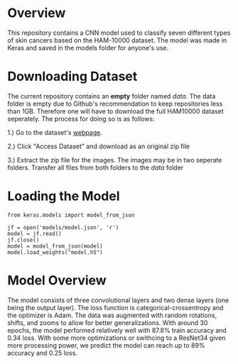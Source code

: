# Overview
This repository contains a CNN model used to classify seven different types of skin cancers based on the HAM-10000 dataset. The model was made in Keras and saved in the models folder for anyone's use.


# Downloading Dataset
The current repository contains an **empty** folder named _data_. The data folder is empty due to Github's recommendation to keep repositories less than 1GB. Therefore one will have to download the full HAM10000 dataset seperately. The process for doing so is as follows:

1.) Go to the dataset's [webpage](https://dataverse.harvard.edu/dataset.xhtml?persistentId=doi:10.7910/DVN/DBW86T).

2.) Click "Access Dataset" and download as an original zip file

3.) Extract the zip file for the images. The images may be in two seperate folders. Transfer all files from both folders to the _data_ folder


# Loading the Model
```python3
from keras.models import model_from_json

jf = open('models/model.json', 'r')
model = jf.read()
jf.close()
model = model_from_json(model)
model.load_weights("model.h5")
```

# Model Overview
The model consists of three convolutional layers and two dense layers (one being the output layer). The loss function is categorical-crossentropy and the optimizer is Adam. 
The data was augmented with random rotations, shifts, and zooms to allow for better generalizations. With around 30 epochs, the model performed relatively well with 87.8% train accuracy and 0.34 loss. With some more optimizations or swithcing to a ResNet34 given more processing power, we predict the model can reach up to 89% accuracy and 0.25 loss.
